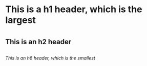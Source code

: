 # This is a h1 header, which is the largest <h1>
## This is an h2 header <h2>
###### This is an h6 header, which is the smallest <h6>
